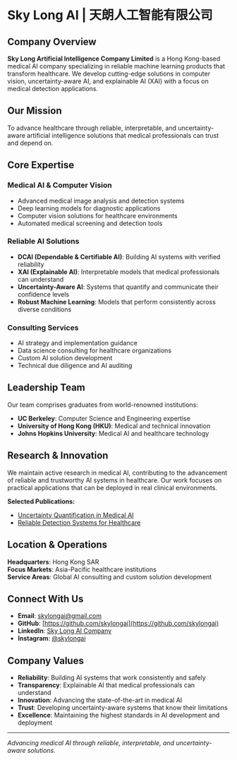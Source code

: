 # Sky Long AI | 天朗人工智能有限公司

## Company Overview

**Sky Long Artificial Intelligence Company Limited** is a Hong Kong-based medical AI company specializing in reliable machine learning products that transform healthcare. We develop cutting-edge solutions in computer vision, uncertainty-aware AI, and explainable AI (XAI) with a focus on medical detection applications.

## Our Mission

To advance healthcare through reliable, interpretable, and uncertainty-aware artificial intelligence solutions that medical professionals can trust and depend on.

## Core Expertise

### Medical AI & Computer Vision
- Advanced medical image analysis and detection systems
- Deep learning models for diagnostic applications
- Computer vision solutions for healthcare environments
- Automated medical screening and detection tools

### Reliable AI Solutions
- **DCAI (Dependable & Certifiable AI)**: Building AI systems with verified reliability
- **XAI (Explainable AI)**: Interpretable models that medical professionals can understand
- **Uncertainty-Aware AI**: Systems that quantify and communicate their confidence levels
- **Robust Machine Learning**: Models that perform consistently across diverse conditions

### Consulting Services
- AI strategy and implementation guidance
- Data science consulting for healthcare organizations
- Custom AI solution development
- Technical due diligence and AI auditing

## Leadership Team

Our team comprises graduates from world-renowned institutions:
- **UC Berkeley**: Computer Science and Engineering expertise
- **University of Hong Kong (HKU)**: Medical and technical innovation
- **Johns Hopkins University**: Medical AI and healthcare technology

## Research & Innovation

We maintain active research in medical AI, contributing to the advancement of reliable and trustworthy AI systems in healthcare. Our work focuses on practical applications that can be deployed in real clinical environments.

**Selected Publications:**
- [Uncertainty Quantification in Medical AI](https://arxiv.org/abs/2505.22496)
- [Reliable Detection Systems for Healthcare](https://arxiv.org/abs/2505.22551)

## Location & Operations

**Headquarters**: Hong Kong SAR  
**Focus Markets**: Asia-Pacific healthcare institutions  
**Service Areas**: Global AI consulting and custom solution development

## Connect With Us

- **Email**: [skylongai@gmail.com](mailto:skylongai@gmail.com)
- **GitHub**: [https://github.com/skylongai](https://github.com/skylongai)
- **LinkedIn**: [Sky Long AI Company](https://www.linkedin.com/company/107446595)
- **Instagram**: [@skylongai](https://instagram.com/skylongai)

## Company Values

- **Reliability**: Building AI systems that work consistently and safely
- **Transparency**: Explainable AI that medical professionals can understand
- **Innovation**: Advancing the state-of-the-art in medical AI
- **Trust**: Developing uncertainty-aware systems that know their limitations
- **Excellence**: Maintaining the highest standards in AI development and deployment

---

*Advancing medical AI through reliable, interpretable, and uncertainty-aware solutions.*